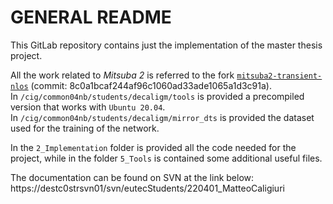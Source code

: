 # GENERAL README #

This GitLab repository contains just the implementation of the master thesis project.

All the work related to *Mitsuba 2* is referred to the fork [`mitsuba2-transient-nlos`](https://gitlab.com/andrea.montanari/mitsuba2-transient-nlos) (commit: 8c0a1bcaf244af96c1060ad33ade1065a1d3c91a).\
In `/cig/common04nb/students/decaligm/tools` is provided a precompiled version that works with `Ubuntu 20.04`.\
In `/cig/common04nb/students/decaligm/mirror_dts` is provided the dataset used for the training of the network.

In the `2_Implementation` folder is provided all the code needed for the project, while in the folder `5_Tools` is contained some additional useful files.


The documentation can be found on SVN at the link below: https://destc0strsvn01/svn/eutecStudents/220401_MatteoCaligiuri




